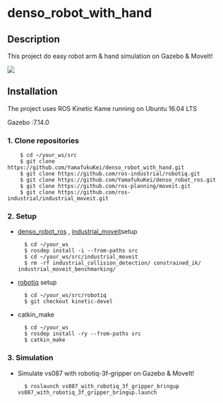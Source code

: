 # denso_robot_with_hand

## Description

This project do easy robot arm & hand simulation on Gazebo & MoveIt!

<img src="/picture/vs087vs087_with_robotiq_3f_gripper_bringup.png">

##  Installation
The project uses ROS Kinetic Kame running on Ubuntu 16.04 LTS

Gazebo :7.14.0

### 1. Clone repositories

        $ cd ~/your_ws/src
        $ git clone https://github.com/YamafukuKei/denso_robot_with_hand.git
        $ git clone https://github.com/ros-industrial/robotiq.git
        $ git clone https://github.com/YamafukuKei/denso_robot_ros.git
        $ git clone https://github.com/ros-planning/moveit.git
        $ git clone https://github.com/ros-industrial/industrial_moveit.git

### 2. Setup

- [denso_robot_ros](https://github.com/YamafukuKei/denso_robot_ros) , [industrial_moveit](https://github.com/ros-industrial/industrial_moveit)setup

        $ cd ~/your_ws
        $ rosdep install -i --from-paths src
        $ cd ~/your_ws/src/industrial_moveit
        $ rm -rf industrial_collision_detection/ constrained_ik/ industrial_moveit_benchmarking/

- [robotiq](https://github.com/ros-industrial/robotiq) setup

        $ cd ~/your_ws/src/robotiq
        $ git checkout kinetic-devel

- catkin_make

        $ cd ~/your_ws
        $ rosdep install -ry --from-paths src 
        $ catkin_make

### 3. Simulation

- Simulate vs087 with robotiq-3f-gripper on Gazebo & MoveIt!

        $ roslaunch vs087_with_robotiq_3f_gripper_bringup vs087_with_robotiq_3f_gripper_bringup.launch


  <!-- <img src="/gif/robot_arm&hand-2018-09-21_21.27.09.gif" width="900" height="450"> -->

